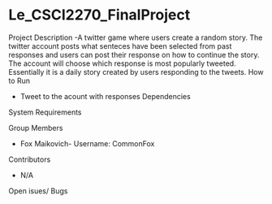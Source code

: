 # Le_CSCI2270_FinalProject
Project Description 
  -A twitter game where users create a random story. The twitter account posts what senteces have been selected from past responses and users can post their response on how to continue the story. The account will choose which response is most popularly tweeted. Essentially it is a daily story created by users responding to the tweets. 
How to Run
  - Tweet to the acount with responses
Dependencies 

System Requirements

Group Members
  - Fox Maikovich- Username: CommonFox

Contributors 
  - N/A

Open isues/ Bugs
